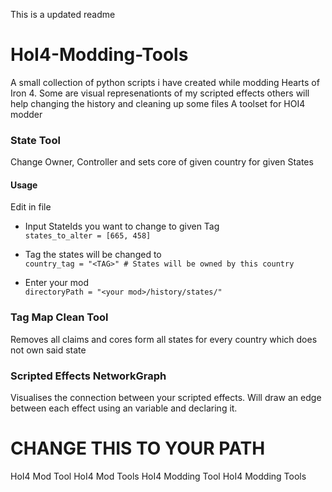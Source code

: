 This is a updated readme

# HoI4-Modding-Tools
A small collection of python scripts i have created while modding Hearts of Iron 4. Some are visual represenationts of my scripted effects others will help changing the history and cleaning up some files
A toolset for HOI4 modder

### State Tool
Change Owner, Controller and sets core of given country for given States  

#### Usage
Edit in file

- Input StateIds you want to change to given Tag\
`states_to_alter = [665, 458]`

- Tag the states will be changed to\
`country_tag = "<TAG>" # States will be owned by this country`

- Enter your mod \
`directoryPath = "<your mod>/history/states/"`

### Tag Map Clean Tool
Removes all claims and cores form all states for every country which does not own said state

### Scripted Effects NetworkGraph
Visualises the connection between your scripted effects.
Will draw an edge between each effect using an variable and declaring it.

# CHANGE THIS TO YOUR PATH
HoI4 Mod Tool
HoI4 Mod Tools
HoI4 Modding Tool
HoI4 Modding Tools
